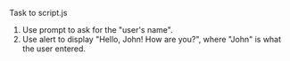 Task to script.js
1. Use prompt to ask for the "user's name".
2. Use alert to display "Hello, John! How are you?", where "John" is what the user entered.
